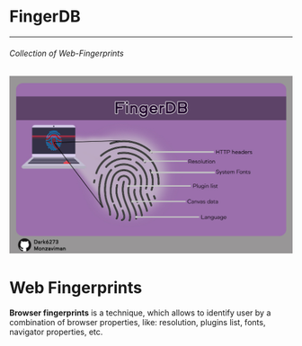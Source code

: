 # FingerDB
----------------------
###### Collection of Web-Fingerprints 
![image](https://raw.githubusercontent.com/monzaviman/FingerDB/main/images/FingerDB.jpg)
---------------------------
# Web Fingerprints
**Browser fingerprints** is a technique, which allows to identify user by a combination of browser properties, like: resolution, plugins list, fonts, navigator properties, etc.

